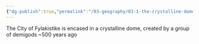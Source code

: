```yaml
---
{"dg-publish":true,"permalink":"/03-geography/03-1-the-crystalline-dome/"}
---
```


The City of Fylakistike is encased in a crystalline dome, created by a group of demigods ~500 years ago